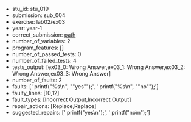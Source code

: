 - stu_id: stu_019	       
- submission: sub_004
- exercise: lab02/ex03
- year: year-1
- correct_submission: [path](https://github.com/pmorvalho/C-Pack-IPAs/blob/main/correct_submissions/year-1/lab02/ex03/ex03-stu_019-sub_005)
- number_of_variables: 2
- program_features: [] 
- number_of_passed_tests: 0
- number_of_failed_tests: 4
- tests_output: [ex03_0: Wrong Answer,ex03_1: Wrong Answer,ex03_2: Wrong Answer,ex03_3: Wrong Answer]
- number_of_faults: 2
- faults: ['    printf("%s\n", "\"yes\"");', '    printf("%s\n", "\"no\"");']
- faulty_lines: [10,12]
- fault_types: [Incorrect Output,Incorrect Output]
- repair_actions: [Replace,Replace] 
- suggested_repairs: ['    printf("yes\n");', '    printf("no\n");']

